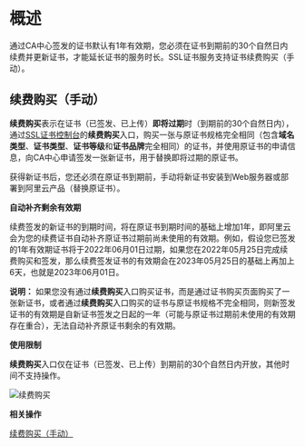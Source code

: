 # 概述

通过CA中心签发的证书默认有1年有效期，您必须在证书到期前的30个自然日内续费并更新证书，才能延长证书的服务时长。SSL证书服务支持证书续费购买（手动）。

## 续费购买（手动）

**续费购买**表示在证书（已签发、已上传）**即将过期**时（到期前的30个自然日内），通过[SSL证书控制台](https://yundunnext.console.aliyun.com/?p=cas)的**续费购买**入口，购买一张与原证书规格完全相同（包含**域名类型**、**证书类型**、**证书等级**和**证书品牌**完全相同）的证书，并使用原证书的申请信息，向CA中心申请签发一张新证书，用于替换即将过期的原证书。

获得新证书后，您还必须在原证书到期前，手动将新证书安装到Web服务器或部署到阿里云产品（替换原证书）。

**自动补齐剩余有效期**

续费签发的新证书的到期时间，将在原证书到期时间的基础上增加1年，即阿里云会为您的续费证书自动补齐原证书过期前尚未使用的有效期。例如，假设您已签发的1年有效期证书将于2022年06月01日过期，如果您在2022年05月25日完成续费购买和签发，那么续费签发证书的有效期会在2023年05月25日的基础上再加上6天，也就是2023年06月01日。

**说明：** 如果您没有通过**续费购买**入口购买证书，而是通过证书购买页面购买了一张新证书，或者通过**续费购买**入口购买的证书与原证书规格不完全相同，则新签发证书的有效期是自新证书签发之日起的一年（可能与原证书过期前未使用的有效期存在重合），无法自动补齐原证书剩余的有效期。

**使用限制**

**续费购买**入口仅在证书（已签发、已上传）到期前的30个自然日内开放，其他时间不支持操作。

![续费购买](https://static-aliyun-doc.oss-accelerate.aliyuncs.com/assets/img/zh-CN/5860790161/p225624.png)

**相关操作**

[续费购买（手动）](/intl.zh-CN/证书续费/续费购买（手动）.md)

